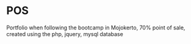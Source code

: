 # POS
Portfolio when following the bootcamp in Mojokerto, 70% point of sale, created using the php, jquery, mysql database
